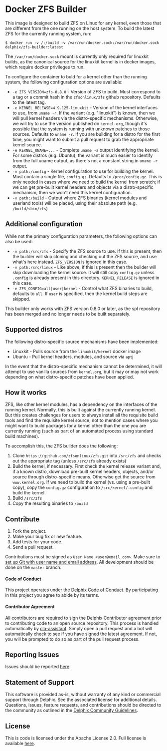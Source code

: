 # Docker ZFS Builder

This image is designed to build ZFS on Linux for any kernel, even those that
are different from the one running on the host system. To build the latest ZFS
for the currently running system, run:

    $ docker run -v /:/build -v /var/run/docker.sock:/var/run/docker.sock delphix/zfs-builder:latest

The `/var/run/docker.sock` mount is currently only required for linuxkit builds,
as the canonical source for the linuxkit kernel is in docker images, which require
docker privileges to run.

To configure the container to buld for a kernel other than the running system,
the following configuration options are available:

 * `-e ZFS_VERSION=zfs-0.8.0` - Version of ZFS to build. Must correspond to a tag or a
   commit hash in the `zfsonlinux/zfs` github repository. Defaults to the
   latest tag.
 * `-e KERNEL_RELEASE=4.9.125-linuxkit` - Version of the kernel interfaces to use,
   from `uname -r`. If the variant (e.g. "linuxkit") is known, then we will pull
   kernel headers via the distro-specific mechanisms. Otherwise, we will try to
   use the version published on `kernel.org`, though it's possible that the system
   is running with unknown patches to those sources. Defaults to `uname -r`. If
   you are building for a distro for the first time, you might want to submit
   a pull request to grab the appropriate kernel source.
 * `-e KERNEL_UNAME=...` - Complete `uname -a` output identifying the kernel. For
   some distros (e.g. Ubuntu), the variant is much easier to identify from the
   full uname output, as there's not a constant string in `uname -r` output.
 * `-v path:/config` - Kernel configuration to use for building the kernel.
   Must contain a single file, `config.gz`. Defaults to `/proc/config.gz`. This is
   only needed in cases where we need to build the kernel from scratch; if we
   can get pre-built kernel headers and objects via a distro-specific mechanism,
   then we won't need this kernel configuration.
 * `-v path:/build` - Output where ZFS binaries (kernel modules and userland
   tools) will be placed, using their absolute path (e.g. `/build/sbin/zfs`)

## Additional configuration

While not the primary configuration parameters, the following options can also
be used:

 * `-v path:/src/zfs` - Specify the ZFS source to use. If this is present, then
   the builder will skip cloning and checking out the ZFS source, and use what's
   here instead. `ZFS_VERSION` is ignored in this case.
 * `-v path:/src/linux` - Like above, if this is present then the builder will
   skip downloading the kernel source. It will still copy `config.gz` unless
   `.config` is already present in this directory. `KERNEL_RELEASE` is ignored
   in this case. 
 * `-e ZFS_CONFIG=all|user|kernel` - Control what ZFS binaries to build,
   defaults to `all`. If `user` is specified, then the kernel build steps are
   skipped.

This builder only works with ZFS version 0.8.0 or later, as the spl repository
has been merged and no longer needs to be built separately.

## Supported distros

The following distro-specific source mechanisms have been implemented:

  * Linuxkit - Pulls source from the `linuxkit/kernel` docker image
  * Ubuntu - Pull kernel headers, modules, and source via `apt`j

In the event that the distro-specific mechanism cannot be determined, it will
attempt to use vanilla sources from `kernel.org`, but it may or may not work
depending on what distro-specific patches have been applied.

## How it works

ZFS, like other kernel modules, has a dependency on the interfaces of the
running kernel. Normally, this is built against the currently running kernel.
But this creates challenges for users to always install all the requisite build
tools and find the requisite kernel source, not to mention cases where you
might want to build packages for a kernel other than the one you are currently
running (such as part of an automated process using standard build machines).

To accomplish this, the ZFS builder does the following:

 1. Clone `https://github.com/zfsonlinux/zfs.git` into `/src/zfs` and
    checks out the appropriate tag (unless `/src/zfs` already exists)
 2. Build the kernel, if necessary. First check the kernel release variant and,
    if a known distro, download pre-built kernel headers, objects, and/or source
    through distro-specific means. Otherwise get the source from `www.kernel.org`.
    If we need to build the kernel (vs. using a pre-built copy), copy the `config.gz`
    configuration to `/src/kernel/.config` and build the kernel.
 3. Build `/src/zfs`
 4. Copy the resulting binaries to `/build`

## Contribute

1.  Fork the project.
2.  Make your bug fix or new feature.
3.  Add tests for your code.
4.  Send a pull request.

Contributions must be signed as `User Name <user@email.com>`. Make sure to
[set up Git with user name and email address](https://git-scm.com/book/en/v2/Getting-Started-First-Time-Git-Setup).
All development should be done on the `master` branch.

#### Code of Conduct

This project operates under the
[Delphix Code of Conduct](https://delphix.github.io/code-of-conduct.html). By
participating in this project you agree to abide by its terms.

#### Contributor Agreement

All contributors are required to sign the Delphix Contributor agreement prior
to contributing code to an open source repository. This process is handled
automatically by [cla-assistant](https://cla-assistant.io/). Simply open a pull
request and a bot will automatically check to see if you have signed the latest
agreement. If not, you will be prompted to do so as part of the pull request
process.


## Reporting Issues

Issues should be reported [here](https://github.com/delphix/zfs-builder/issues).

## Statement of Support

This software is provided as-is, without warranty of any kind or commercial
support through Delphix. See the associated license for additional details.
Questions, issues, feature requests, and contributions should be directed to
the community as outlined in the
[Delphix Community Guidelines](https://delphix.github.io/community-guidelines.html).

## License

This is code is licensed under the Apache License 2.0. Full license is
available [here](./LICENSE).
